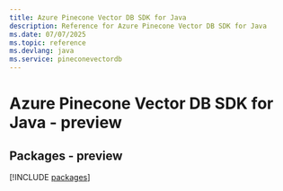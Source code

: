 ```yaml
---
title: Azure Pinecone Vector DB SDK for Java
description: Reference for Azure Pinecone Vector DB SDK for Java
ms.date: 07/07/2025
ms.topic: reference
ms.devlang: java
ms.service: pineconevectordb
---
```

# Azure Pinecone Vector DB SDK for Java - preview
## Packages - preview
[!INCLUDE [packages](pinecone-vector-db-index.md)]